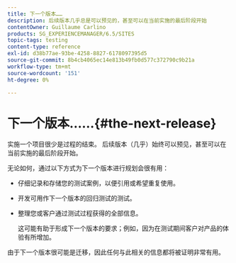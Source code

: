 ```yaml
---
title: 下一个版本……
description: 后续版本几乎总是可以预见的，甚至可以在当前实施的最后阶段开始
contentOwner: Guillaume Carlino
products: SG_EXPERIENCEMANAGER/6.5/SITES
topic-tags: testing
content-type: reference
exl-id: d38b77ae-93be-4258-8827-6178097395d5
source-git-commit: 8b4cb4065ec14e813b49fb0d577c372790c9b21a
workflow-type: tm+mt
source-wordcount: '151'
ht-degree: 0%

---
```


# 下一个版本……{#the-next-release}

实施一个项目很少是过程的结束。 后续版本（几乎）始终可以预见，甚至可以在当前实施的最后阶段开始。

无论如何，通过以下方式为下一个版本进行规划会很有用：

* 仔细记录和存储您的测试案例，以便引用或希望重复使用。
* 开发可用作下一个版本的回归测试的测试。
* 整理您或客户通过测试过程获得的全部信息。

  这可能有助于形成下一个版本的要求；例如，因为在测试期间客户对产品的体验有所增加。

由于下一个版本很可能是迁移，因此任何与此相关的信息都将被证明非常有用。
